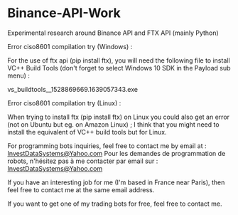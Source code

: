 # Binance-API-Work
Experimental research around Binance API and FTX API (mainly Python)

Error ciso8601 compilation try (Windows) :

For the use of ftx api (pip install ftx), you will need the following file to install VC++ Build Tools (don't forget to select Windows 10 SDK in the Payload sub menu) :

vs_buildtools__1528869669.1639057343.exe

Error ciso8601 compilation try (Linux) :

When trying to install ftx (pip install ftx) on Linux you could also get an error (not on Ubuntu but eg. on Amazon Linux) ; I think that you might need to install the equivalent of VC++ build tools but for Linux.


For programming bots inquiries, feel free to contact me by email at : InvestDataSystems@Yahoo.com
Pour les demandes de programmation de robots, n'hésitez pas à me contacter par email sur : InvestDataSystems@Yahoo.com

If you have an interesting job for me (I'm based in France near Paris), then feel free to contact me at the same email address.

If you want to get one of my trading bots for free, feel free to contact me.
